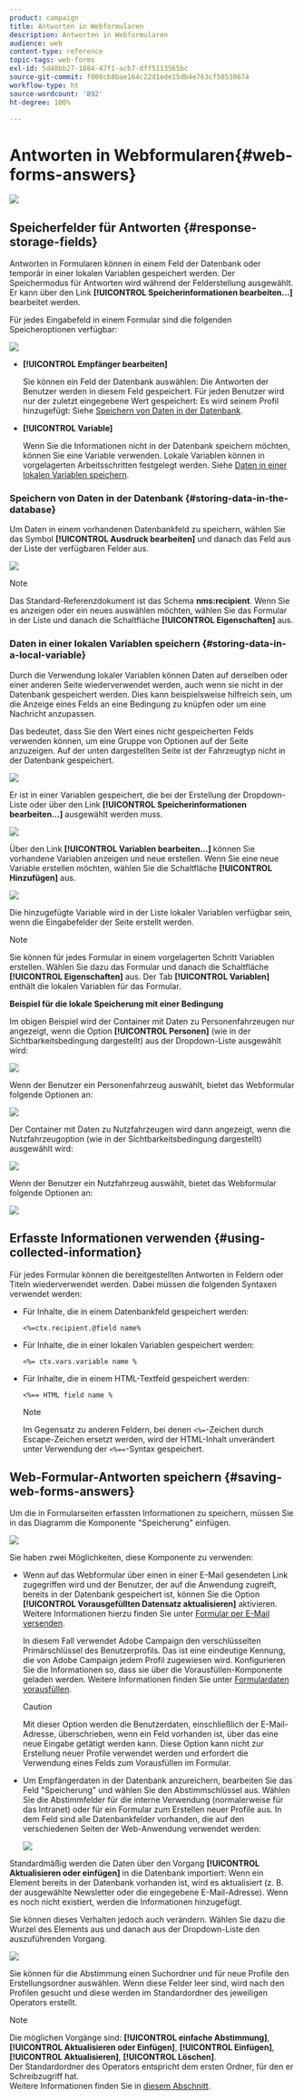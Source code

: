 ```yaml
---
product: campaign
title: Antworten in Webformularen
description: Antworten in Webformularen
audience: web
content-type: reference
topic-tags: web-forms
exl-id: 5d48bb27-1884-47f1-acb7-dff5113565bc
source-git-commit: f000cb8bae164c22d1ede15db4e763cf50530674
workflow-type: ht
source-wordcount: '892'
ht-degree: 100%

---
```


# Antworten in Webformularen{#web-forms-answers}

![](../../assets/common.svg)

## Speicherfelder für Antworten {#response-storage-fields}

Antworten in Formularen können in einem Feld der Datenbank oder temporär in einer lokalen Variablen gespeichert werden. Der Speichermodus für Antworten wird während der Felderstellung ausgewählt. Er kann über den Link **[!UICONTROL Speicherinformationen bearbeiten...]** bearbeitet werden.

Für jedes Eingabefeld in einem Formular sind die folgenden Speicheroptionen verfügbar:

![](assets/s_ncs_admin_survey_select_storage.png)

* **[!UICONTROL Empfänger bearbeiten]**

   Sie können ein Feld der Datenbank auswählen: Die Antworten der Benutzer werden in diesem Feld gespeichert. Für jeden Benutzer wird nur der zuletzt eingegebene Wert gespeichert: Es wird seinem Profil hinzugefügt: Siehe [Speichern von Daten in der Datenbank](#storing-data-in-the-database).

* **[!UICONTROL Variable]**

   Wenn Sie die Informationen nicht in der Datenbank speichern möchten, können Sie eine Variable verwenden. Lokale Variablen können in vorgelagerten Arbeitsschritten festgelegt werden. Siehe [Daten in einer lokalen Variablen speichern](#storing-data-in-a-local-variable).

### Speichern von Daten in der Datenbank {#storing-data-in-the-database}

Um Daten in einem vorhandenen Datenbankfeld zu speichern, wählen Sie das Symbol **[!UICONTROL Ausdruck bearbeiten]** und danach das Feld aus der Liste der verfügbaren Felder aus.

![](assets/s_ncs_admin_survey_storage_type1.png)

>[!NOTE]
>
>Das Standard-Referenzdokument ist das Schema **nms:recipient**. Wenn Sie es anzeigen oder ein neues auswählen möchten, wählen Sie das Formular in der Liste und danach die Schaltfläche **[!UICONTROL Eigenschaften]** aus.

### Daten in einer lokalen Variablen speichern {#storing-data-in-a-local-variable}

Durch die Verwendung lokaler Variablen können Daten auf derselben oder einer anderen Seite wiederverwendet werden, auch wenn sie nicht in der Datenbank gespeichert werden. Dies kann beispielsweise hilfreich sein, um die Anzeige eines Felds an eine Bedingung zu knüpfen oder um eine Nachricht anzupassen.

Das bedeutet, dass Sie den Wert eines nicht gespeicherten Felds verwenden können, um eine Gruppe von Optionen auf der Seite anzuzeigen. Auf der unten dargestellten Seite ist der Fahrzeugtyp nicht in der Datenbank gespeichert.

![](assets/s_ncs_admin_survey_no_storage_variable.png)

Er ist in einer Variablen gespeichert, die bei der Erstellung der Dropdown-Liste oder über den Link **[!UICONTROL Speicherinformationen bearbeiten...]** ausgewählt werden muss.

![](assets/s_ncs_admin_survey_no_storage_variable2.png)

Über den Link **[!UICONTROL Variablen bearbeiten...]** können Sie vorhandene Variablen anzeigen und neue erstellen. Wenn Sie eine neue Variable erstellen möchten, wählen Sie die Schaltfläche **[!UICONTROL Hinzufügen]** aus.

![](assets/s_ncs_admin_survey_add_a_variable.png)

Die hinzugefügte Variable wird in der Liste lokaler Variablen verfügbar sein, wenn die Eingabefelder der Seite erstellt werden.

>[!NOTE]
>
>Sie können für jedes Formular in einem vorgelagerten Schritt Variablen erstellen. Wählen Sie dazu das Formular und danach die Schaltfläche **[!UICONTROL Eigenschaften]** aus. Der Tab **[!UICONTROL Variablen]** enthält die lokalen Variablen für das Formular.

**Beispiel für die lokale Speicherung mit einer Bedingung**

Im obigen Beispiel wird der Container mit Daten zu Personenfahrzeugen nur angezeigt, wenn die Option **[!UICONTROL Personen]** (wie in der Sichtbarkeitsbedingung dargestellt) aus der Dropdown-Liste ausgewählt wird:

![](assets/s_ncs_admin_survey_add_a_condition.png)

Wenn der Benutzer ein Personenfahrzeug auswählt, bietet das Webformular folgende Optionen an:

![](assets/s_ncs_admin_survey_no_storage_conda.png)

Der Container mit Daten zu Nutzfahrzeugen wird dann angezeigt, wenn die Nutzfahrzeugoption (wie in der Sichtbarkeitsbedingung dargestellt) ausgewählt wird:

![](assets/s_ncs_admin_survey_view_a_condition.png)

Wenn der Benutzer ein Nutzfahrzeug auswählt, bietet das Webformular folgende Optionen an:

![](assets/s_ncs_admin_survey_no_storage_condb.png)

## Erfasste Informationen verwenden {#using-collected-information}

Für jedes Formular können die bereitgestellten Antworten in Feldern oder Titeln wiederverwendet werden. Dabei müssen die folgenden Syntaxen verwendet werden:

* Für Inhalte, die in einem Datenbankfeld gespeichert werden:

   ```
   <%=ctx.recipient.@field name%
   ```

* Für Inhalte, die in einer lokalen Variablen gespeichert werden:

   ```
   <%= ctx.vars.variable name %
   ```

* Für Inhalte, die in einem HTML-Textfeld gespeichert werden:

   ```
   <%== HTML field name %
   ```

   >[!NOTE]
   >
   >Im Gegensatz zu anderen Feldern, bei denen `<%=`-Zeichen durch Escape-Zeichen ersetzt werden, wird der HTML-Inhalt unverändert unter Verwendung der `<%==`-Syntax gespeichert.

## Web-Formular-Antworten speichern {#saving-web-forms-answers}

Um die in Formularseiten erfassten Informationen zu speichern, müssen Sie in das Diagramm die Komponente &quot;Speicherung&quot; einfügen.

![](assets/s_ncs_admin_survey_save_box.png)

Sie haben zwei Möglichkeiten, diese Komponente zu verwenden:

* Wenn auf das Webformular über einen in einer E-Mail gesendeten Link zugegriffen wird und der Benutzer, der auf die Anwendung zugreift, bereits in der Datenbank gespeichert ist, können Sie die Option **[!UICONTROL Vorausgefüllten Datensatz aktualisieren]** aktivieren. Weitere Informationen hierzu finden Sie unter [Formular per E-Mail versenden](publishing-a-web-form.md#delivering-a-form-via-email).

   In diesem Fall verwendet Adobe Campaign den verschlüsselten Primärschlüssel des Benutzerprofils. Das ist eine eindeutige Kennung, die von Adobe Campaign jedem Profil zugewiesen wird. Konfigurieren Sie die Informationen so, dass sie über die Vorausfüllen-Komponente geladen werden. Weitere Informationen finden Sie unter [Formulardaten vorausfüllen](publishing-a-web-form.md#pre-loading-the-form-data).

   >[!CAUTION]
   >
   >Mit dieser Option werden die Benutzerdaten, einschließlich der E-Mail-Adresse, überschrieben, wenn ein Feld vorhanden ist, über das eine neue Eingabe getätigt werden kann. Diese Option kann nicht zur Erstellung neuer Profile verwendet werden und erfordert die Verwendung eines Felds zum Vorausfüllen im Formular.

* Um Empfängerdaten in der Datenbank anzureichern, bearbeiten Sie das Feld &quot;Speicherung&quot; und wählen Sie den Abstimmschlüssel aus. Wählen Sie die Abstimmfelder für die interne Verwendung (normalerweise für das Intranet) oder für ein Formular zum Erstellen neuer Profile aus. In dem Feld sind alle Datenbankfelder vorhanden, die auf den verschiedenen Seiten der Web-Anwendung verwendet werden:

   ![](assets/s_ncs_admin_survey_save_box_edit.png)

Standardmäßig werden die Daten über den Vorgang **[!UICONTROL Aktualisieren oder einfügen]** in die Datenbank importiert: Wenn ein Element bereits in der Datenbank vorhanden ist, wird es aktualisiert (z. B. der ausgewählte Newsletter oder die eingegebene E-Mail-Adresse). Wenn es noch nicht existiert, werden die Informationen hinzugefügt.

Sie können dieses Verhalten jedoch auch verändern. Wählen Sie dazu die Wurzel des Elements aus und danach aus der Dropdown-Liste den auszuführenden Vorgang.

![](assets/s_ncs_admin_survey_save_operation.png)

Sie können für die Abstimmung einen Suchordner und für neue Profile den Erstellungsordner auswählen. Wenn diese Felder leer sind, wird nach den Profilen gesucht und diese werden im Standardordner des jeweiligen Operators erstellt.

>[!NOTE]
>
>Die möglichen Vorgänge sind: **[!UICONTROL einfache Abstimmung]**, **[!UICONTROL Aktualisieren oder Einfügen]**, **[!UICONTROL Einfügen]**, **[!UICONTROL Aktualisieren]**, **[!UICONTROL Löschen]**.\
>Der Standardordner des Operators entspricht dem ersten Ordner, für den er Schreibzugriff hat.\
>Weitere Informationen finden Sie in [diesem Abschnitt](../../platform/using/access-management.md).
